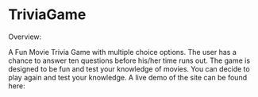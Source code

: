 # TriviaGame
Overview:

A Fun Movie Trivia Game with multiple choice options.  The user has a chance to answer ten questions before his/her time runs out.  The game is designed to be fun and test your knowledge of movies. You can decide to play again and test your knowledge.
A live demo of the site can be found here:  
